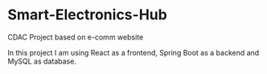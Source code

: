 # Smart-Electronics-Hub

CDAC Project based on e-comm website

In this project I am using React as a frontend, Spring Boot as a backend and MySQL as database.